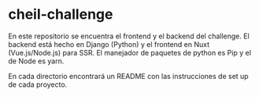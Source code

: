 # cheil-challenge

En este repositorio se encuentra el frontend y el backend del challenge. El backend está hecho en Django (Python) y el frontend en Nuxt (Vue.js/Node.js) para SSR. El manejador de paquetes de python es Pip y el de Node es yarn. 

En cada directorio encontrará un README con las instrucciones de set up de cada proyecto.
